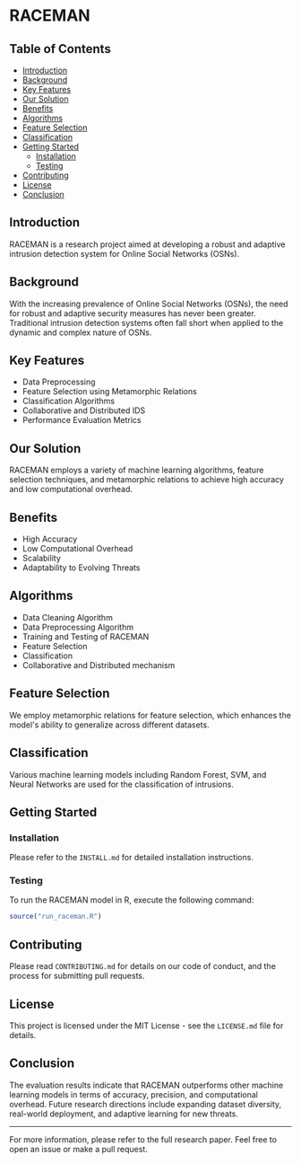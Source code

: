 # RACEMAN

## Table of Contents

- [Introduction](#introduction)
- [Background](#background)
- [Key Features](#key-features)
- [Our Solution](#our-solution)
- [Benefits](#benefits)
- [Algorithms](#algorithms)
- [Feature Selection](#feature-selection)
- [Classification](#classification)
- [Getting Started](#getting-started)
  - [Installation](#installation)
  - [Testing](#testing)
- [Contributing](#contributing)
- [License](#license)
- [Conclusion](#conclusion)

## Introduction

RACEMAN is a research project aimed at developing a robust and adaptive intrusion detection system for Online Social Networks (OSNs).

## Background

With the increasing prevalence of Online Social Networks (OSNs), the need for robust and adaptive security measures has never been greater. Traditional intrusion detection systems often fall short when applied to the dynamic and complex nature of OSNs.

## Key Features

- Data Preprocessing
- Feature Selection using Metamorphic Relations
- Classification Algorithms
- Collaborative and Distributed IDS
- Performance Evaluation Metrics

## Our Solution

RACEMAN employs a variety of machine learning algorithms, feature selection techniques, and metamorphic relations to achieve high accuracy and low computational overhead.

## Benefits

- High Accuracy
- Low Computational Overhead
- Scalability
- Adaptability to Evolving Threats

## Algorithms

- Data Cleaning Algorithm
- Data Preprocessing Algorithm
- Training and Testing of RACEMAN
- Feature Selection
- Classification
- Collaborative and Distributed mechanism

## Feature Selection

We employ metamorphic relations for feature selection, which enhances the model's ability to generalize across different datasets.

## Classification

Various machine learning models including Random Forest, SVM, and Neural Networks are used for the classification of intrusions.

## Getting Started

### Installation

Please refer to the `INSTALL.md` for detailed installation instructions.

### Testing

To run the RACEMAN model in R, execute the following command:

```R
source("run_raceman.R")
```

## Contributing

Please read `CONTRIBUTING.md` for details on our code of conduct, and the process for submitting pull requests.

## License

This project is licensed under the MIT License - see the `LICENSE.md` file for details.

## Conclusion

The evaluation results indicate that RACEMAN outperforms other machine learning models in terms of accuracy, precision, and computational overhead. Future research directions include expanding dataset diversity, real-world deployment, and adaptive learning for new threats.

---

For more information, please refer to the full research paper. Feel free to open an issue or make a pull request.
